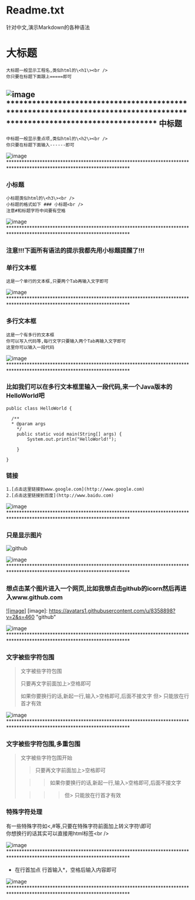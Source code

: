Readme.txt
==========
针对中文,演示Markdown的各种语法
  
大标题
===================================
	大标题一般显示工程名,类似html的\<h1\><br />
	你只要在标题下面跟上=====即可
![image](https://github.com/Zx7ffa4512/MD-File-Syntax/master/pic/1.png "大标题")
	***********************************************************************************************************************
中标题
-----------------------------------
	中标题一般显示重点项,类似html的\<h2\><br />
	你只要在标题下面输入------即可
![image](https://github.com/Zx7ffa4512/MD-File-Syntax/master/pic/2.png "中标题")
	***********************************************************************************************************************  
### 小标题
	小标题类似html的\<h3\><br />
	小标题的格式如下 ### 小标题<br />
	注意#和标题字符中间要有空格
![image](https://github.com/Zx7ffa4512/MD-File-Syntax/master/pic/3.png "小标题")
	*********************************************************************************************************************** 
	
### 注意!!!下面所有语法的提示我都先用小标题提醒了!!! 

### 单行文本框
	这是一个单行的文本框,只要两个Tab再输入文字即可
![image](https://github.com/Zx7ffa4512/MD-File-Syntax/master/pic/4.png "单行文本框")
	*********************************************************************************************************************** 

        
### 多行文本框  
	这是一个有多行的文本框
	你可以写入代码等,每行文字只要输入两个Tab再输入文字即可
	这里你可以输入一段代码
![image](https://github.com/Zx7ffa4512/MD-File-Syntax/master/pic/5.png "多行文本框")
	*********************************************************************************************************************** 


### 比如我们可以在多行文本框里输入一段代码,来一个Java版本的HelloWorld吧
    public class HelloWorld {

      /**
      * @param args
	    */
	    public static void main(String[] args) {
		    System.out.println("HelloWorld!");

	    }

    }
### 链接
	1.[点击这里链接到www.google.com](http://www.google.com)
	2.[点击这里链接到百度](http://www.baidu.com)
![image](https://github.com/Zx7ffa4512/MD-File-Syntax/master/pic/5.png "链接")
	*********************************************************************************************************************** 


### 只是显示图片
![github](https://avatars1.githubusercontent.com/u/8358898?v=2&s=460 "github")

![image](https://github.com/Zx7ffa4512/MD-File-Syntax/master/pic/6.png "图片")
	*********************************************************************************************************************** 


### 想点击某个图片进入一个网页,比如我想点击github的icorn然后再进入www.github.com
[![image]](http://www.github.com/)
[image]: https://avatars1.githubusercontent.com/u/8358898?v=2&s=460 "github"

![image](https://github.com/Zx7ffa4512/MD-File-Syntax/master/pic/7.png "链接图片")
	*********************************************************************************************************************** 

### 文字被些字符包围
> 文字被些字符包围
>
> 只要再文字前面加上>空格即可
>
> 如果你要换行的话,新起一行,输入>空格即可,后面不接文字
> 但> 只能放在行首才有效

![image](https://github.com/Zx7ffa4512/MD-File-Syntax/master/pic/8.png "包围")
	*********************************************************************************************************************** 


### 文字被些字符包围,多重包围
> 文字被些字符包围开始
>
> > 只要再文字前面加上>空格即可
>
>  > > 如果你要换行的话,新起一行,输入>空格即可,后面不接文字
>
> > > > 但> 只能放在行首才有效

### 特殊字符处理
有一些特殊字符如<,#等,只要在特殊字符前面加上转义字符\即可<br />
你想换行的话其实可以直接用html标签\<br /\>

![image](https://github.com/Zx7ffa4512/MD-File-Syntax/master/pic/9.png "多重包围")
	*********************************************************************************************************************** 
* 在行首加点
行首输入*，空格后输入内容即可

![image](https://github.com/Zx7ffa4512/MD-File-Syntax/master/pic/10.png "行首加点")
	*********************************************************************************************************************** 

